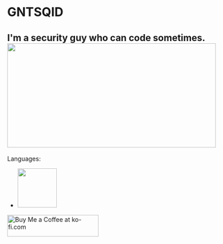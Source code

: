 # GNTSQID
I'm a security guy who can code sometimes.
<img src="https://raw.githubusercontent.com/SAWARATSUKI/KawaiiLogos/refs/heads/main/ResponseCode/500%20InternalServerError.png" height=240 width=480>
---

Languages:
- <img src="https://s3.dualstack.us-east-2.amazonaws.com/pythondotorg-assets/media/community/logos/python-logo-only.png" height=90 width=90>

<a href="https://ko-fi.com/gntsqid" target="_blank" rel="noopener noreferrer">
  <img src="https://cdn.ko-fi.com/cdn/kofi3.png?v=3" height="50" width="210" alt="Buy Me a Coffee at ko-fi.com" />
</a>
